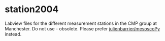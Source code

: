 # station2004
Labview files for the different measurement stations in the CMP group at Manchester.
Do not use - obsolete. Please prefer [julienbarrier/mesoscoPy](https://github.com/julienbarrier/mesoscopy) instead.
